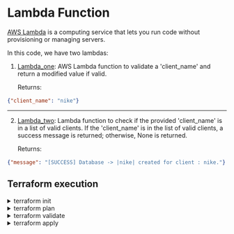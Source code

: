 # Lambda Function

[AWS Lambda](https://docs.aws.amazon.com/lambda/latest/dg/welcome.html) is a computing service that lets you run code without provisioning or managing servers.

In this code, we have two lambdas:

1. [Lambda_one](./Lambda_one/): AWS Lambda function to validate a 'client_name' and return a modified value if valid.

    Returns:

```JSON
{"client_name": "nike"}
```

---

2. [Lambda_two](./Lambda_two/): Lambda function to check if the provided 'client_name' is in a list of valid clients. If the 'client_name' is in the list of valid clients, a success message is returned; otherwise, None is returned.

    Returns:

```JSON
{"message": "[SUCCESS] Database -> |nike| created for client : nike."}
```

## Terraform execution

<details>
<summary>terraform init</summary>

> Initialize Your Terraform Configuration: **terraform init** is used to initialize a working directory containing Terraform configuration files. It downloads and installs the necessary providers, modules, and plugins specified in your configuration.

```terraform
terraform init
```

![terraform init](./Assets/init.png)
</details>

<details>
<summary>terraform plan</summary>

> Generate and Review an Execution Plan: **terraform plan** generates an execution plan, which is a description of what Terraform will do when you apply the configuration. It shows you the changes that Terraform intends to make to your infrastructure without actually making any changes.

```terraform
terraform plan
```

![terraform plan](./Assets/plan_1.png)
![terraform plan](./Assets/plan_2.png)
</details>

<details>
<summary>terraform validate</summary>

> Validate Your Configuration: **terraform validate** is used to check your configuration files for syntax errors and other basic errors. It's a quick way to catch issues before you attempt to apply the configuration.

```terraform
terraform validate
```

![terraform validate](./Assets/validate.png)
</details>

<details>
<summary>terraform apply</summary>

> Apply the Configuration (if everything looks good): Once you've successfully initialized, planned, and validated your configuration, you can apply it to create or modify your infrastructure. Be cautious, as this step can make changes to your cloud resources.

```terraform
terraform apply
```

> After running **terraform apply**, you'll be prompted to confirm the changes. Review the execution plan and type 'yes' when prompted to apply the changes.

![terraform apply](./Assets/apply_1.png)
![terraform apply](./Assets/apply_2.png)
![AWS deployed](./Assets/deployed_lambda.png)

</details>
